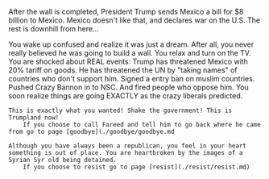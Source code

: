 After the wall is completed, President Trump sends Mexico a bill for $8 billion to Mexico.
Mexico doesn't like that, and declares war on the U.S.
The rest is downhill from here...

You wake up confused and realize it was just a dream. After all, you never really believed he was going to build a wall.
 You relax and turn on the TV.
You are shocked about REAL events:
Trump has threatened Mexico with 20% tariff on goods. 
He has threatened the UN by "taking names" of countries who don't support him. 
Signed a entry ban on muslim countries. 
Pushed Crazy Bannon in to NSC. And fired people who oppose him.
You soon realize things are going EXACTLY as the crazy liberals predicted.

	This is exactly what you wanted! Shake the government! This is Trumpland now!
		If you choose to call Fareed and tell him to go back where he came from go to page [goodbye](./goodbye/goodbye.md

	Although you have always been a republican, you feel in your heart something is out of place. You are heartbroken by the images of a Syrian 5yr old being detained.
		If you choose to resist go to page [resist](./resist/resist.md)